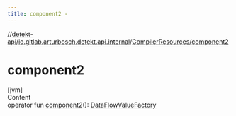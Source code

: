 ```yaml
---
title: component2 -
---
```

//[detekt-api](../../index.md)/[io.gitlab.arturbosch.detekt.api.internal](../index.md)/[CompilerResources](index.md)/[component2](component2.md)



# component2  
[jvm]  
Content  
operator fun [component2](component2.md)(): [DataFlowValueFactory]()  



